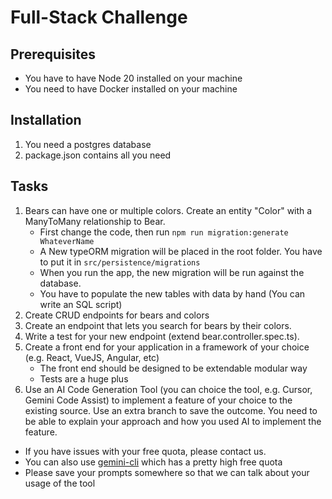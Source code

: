 # Full-Stack Challenge

## Prerequisites

- You have to have Node 20 installed on your machine
- You need to have Docker installed on your machine

## Installation

1. You need a postgres database
2. package.json contains all you need

## Tasks

1. Bears can have one or multiple colors. Create an entity "Color" with a ManyToMany relationship to Bear.
   - First change the code, then run `npm run migration:generate WhateverName`
   - A New typeORM migration will be placed in the root folder. You have to put it in `src/persistence/migrations`
   - When you run the app, the new migration will be run against the database.
   - You have to populate the new tables with data by hand (You can write an SQL script)
2. Create CRUD endpoints for bears and colors
3. Create an endpoint that lets you search for bears by their colors.
4. Write a test for your new endpoint (extend bear.controller.spec.ts).
5. Create a front end for your application in a framework of your choice (e.g. React, VueJS, Angular, etc)
   - The front end should be designed to be extendable modular way
   - Tests are a huge plus
6. Use an AI Code Generation Tool (you can choice the tool, e.g. Cursor, Gemini Code Assist) to implement a feature of your choice to the existing source. Use an extra branch to save the outcome. You need to be able to explain your approach and how you used AI to implement the feature.
  - If you have issues with your free quota, please contact us.
  - You can also use [gemini-cli](https://github.com/google-gemini/gemini-cli) which has a pretty high free quota
  - Please save your prompts somewhere so that we can talk about your usage of the tool